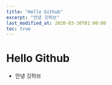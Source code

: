 ```yaml
---
title: "Hello Github"
excerpt: "안녕 깃허브"
last_modified_at: 2020-03-30T01:00:00
toc: true
---
```


# Hello Github

* 안녕 깃허브